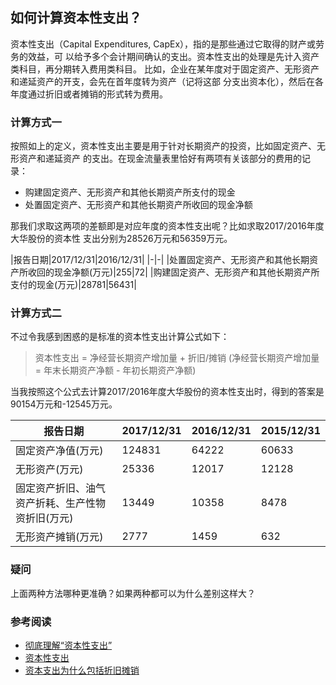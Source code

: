 ## 如何计算资本性支出？

资本性支出（Capital Expenditures, CapEx），指的是那些通过它取得的财产或劳务的效益，可
以给予多个会计期间确认的支出。资本性支出的处理是先计入资产类科目，再分期转入费用类科目。
比如，企业在某年度对于固定资产、无形资产和递延资产的开支，会先在首年度转为资产（记将这部
分支出资本化），然后在各年度通过折旧或者摊销的形式转为费用。

### 计算方式一

按照如上的定义，资本性支出主要是用于针对长期资产的投资，比如固定资产、无形资产和递延资产
的支出。在现金流量表里恰好有两项有关该部分的费用的记录：

-  购建固定资产、无形资产和其他长期资产所支付的现金
-  处置固定资产、无形资产和其他长期资产所收回的现金净额

那我们求取这两项的差额即是对应年度的资本性支出呢？比如求取2017/2016年度大华股份的资本性
支出分别为28526万元和56359万元。

|报告日期|2017/12/31|2016/12/31|
|-|-|
|处置固定资产、无形资产和其他长期资产所收回的现金净额(万元)|255|72|
|购建固定资产、无形资产和其他长期资产所支付的现金(万元)|28781|56431|

### 计算方式二

不过令我感到困惑的是标准的资本性支出计算公式如下：

> 资本性支出 = 净经营长期资产增加量 + 折旧/摊销 (净经营长期资产增加量 = 年末长期资产净额 - 年初长期资产净额)

当我按照这个公式去计算2017/2016年度大华股份的资本性支出时，得到的答案是90154万元和-12545万元。

|报告日期|2017/12/31|2016/12/31|2015/12/31|
|-|-|-|-|
|固定资产净值(万元)|124831|64222|60633|
|无形资产(万元)|25336|12017|12128|
|固定资产折旧、油气资产折耗、生产性物资折旧(万元)|13449|10358|8478|
|无形资产摊销(万元)|2777|1459|632|

### 疑问

上面两种方法哪种更准确？如果两种都可以为什么差别这样大？

### 参考阅读

- [彻底理解“资本性支出”](https://zhuanlan.zhihu.com/p/24462170)
- [资本性支出](https://wiki.mbalib.com/wiki/%E8%B5%84%E6%9C%AC%E6%80%A7%E6%94%AF%E5%87%BA)
- [资本支出为什么包括折旧摊销](https://www.zhihu.com/question/26100145)
